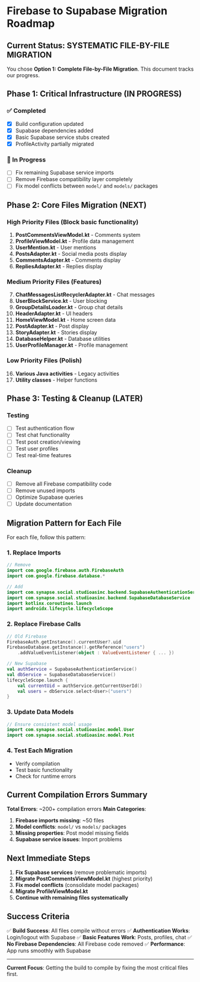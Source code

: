 # Firebase to Supabase Migration Roadmap

## Current Status: SYSTEMATIC FILE-BY-FILE MIGRATION

You chose **Option 1: Complete File-by-File Migration**. This document tracks our progress.

## Phase 1: Critical Infrastructure (IN PROGRESS)

### ✅ Completed
- [x] Build configuration updated
- [x] Supabase dependencies added
- [x] Basic Supabase service stubs created
- [x] ProfileActivity partially migrated

### 🚧 In Progress
- [ ] Fix remaining Supabase service imports
- [ ] Remove Firebase compatibility layer completely
- [ ] Fix model conflicts between `model/` and `models/` packages

## Phase 2: Core Files Migration (NEXT)

### High Priority Files (Block basic functionality)
1. **PostCommentsViewModel.kt** - Comments system
2. **ProfileViewModel.kt** - Profile data management  
3. **UserMention.kt** - User mentions
4. **PostsAdapter.kt** - Social media posts display
5. **CommentsAdapter.kt** - Comments display
6. **RepliesAdapter.kt** - Replies display

### Medium Priority Files (Features)
7. **ChatMessagesListRecyclerAdapter.kt** - Chat messages
8. **UserBlockService.kt** - User blocking
9. **GroupDetailsLoader.kt** - Group chat details
10. **HeaderAdapter.kt** - UI headers
11. **HomeViewModel.kt** - Home screen data
12. **PostAdapter.kt** - Post display
13. **StoryAdapter.kt** - Stories display
14. **DatabaseHelper.kt** - Database utilities
15. **UserProfileManager.kt** - Profile management

### Low Priority Files (Polish)
16. **Various Java activities** - Legacy activities
17. **Utility classes** - Helper functions

## Phase 3: Testing & Cleanup (LATER)

### Testing
- [ ] Test authentication flow
- [ ] Test chat functionality  
- [ ] Test post creation/viewing
- [ ] Test user profiles
- [ ] Test real-time features

### Cleanup
- [ ] Remove all Firebase compatibility code
- [ ] Remove unused imports
- [ ] Optimize Supabase queries
- [ ] Update documentation

## Migration Pattern for Each File

For each file, follow this pattern:

### 1. Replace Imports
```kotlin
// Remove
import com.google.firebase.auth.FirebaseAuth
import com.google.firebase.database.*

// Add  
import com.synapse.social.studioasinc.backend.SupabaseAuthenticationService
import com.synapse.social.studioasinc.backend.SupabaseDatabaseService
import kotlinx.coroutines.launch
import androidx.lifecycle.lifecycleScope
```

### 2. Replace Firebase Calls
```kotlin
// Old Firebase
FirebaseAuth.getInstance().currentUser?.uid
FirebaseDatabase.getInstance().getReference("users")
    .addValueEventListener(object : ValueEventListener { ... })

// New Supabase
val authService = SupabaseAuthenticationService()
val dbService = SupabaseDatabaseService()
lifecycleScope.launch {
    val currentUid = authService.getCurrentUserId()
    val users = dbService.select<User>("users")
}
```

### 3. Update Data Models
```kotlin
// Ensure consistent model usage
import com.synapse.social.studioasinc.model.User
import com.synapse.social.studioasinc.model.Post
```

### 4. Test Each Migration
- Verify compilation
- Test basic functionality
- Check for runtime errors

## Current Compilation Errors Summary

**Total Errors**: ~200+ compilation errors
**Main Categories**:
1. **Firebase imports missing**: ~50 files
2. **Model conflicts**: `model/` vs `models/` packages
3. **Missing properties**: Post model missing fields
4. **Supabase service issues**: Import problems

## Next Immediate Steps

1. **Fix Supabase services** (remove problematic imports)
2. **Migrate PostCommentsViewModel.kt** (highest priority)
3. **Fix model conflicts** (consolidate model packages)
4. **Migrate ProfileViewModel.kt** 
5. **Continue with remaining files systematically**

## Success Criteria

✅ **Build Success**: All files compile without errors
✅ **Authentication Works**: Login/logout with Supabase
✅ **Basic Features Work**: Posts, profiles, chat
✅ **No Firebase Dependencies**: All Firebase code removed
✅ **Performance**: App runs smoothly with Supabase

---

**Current Focus**: Getting the build to compile by fixing the most critical files first.